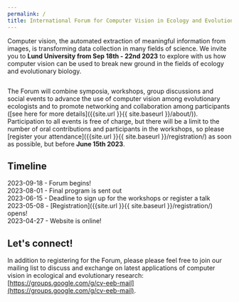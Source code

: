 ```yaml
---
permalink: / 
title: International Forum for Computer Vision in Ecology and Evolutionary Biology
---
```


Computer vision, the automated extraction of meaningful information from images, is transforming data collection in many fields of science. We invite you to **Lund University from Sep 18th - 22nd 2023** to explore with us how computer vision can be used to break new ground in the fields of ecology and evolutionary biology. 

<img src="{{ site.url }}{{ site.baseurl }}/assets/images/header.png" alt="" class="full"><br>

The Forum will combine symposia, workshops, group discussions and social events to advance the use of computer vision among evolutionary ecologists and to promote networking and collaboration among participants ([see here for more details]({{site.url }}{{ site.baseurl }}/about/)). Participation to all events is free of charge, but there will be a limit to the number of oral contributions and participants in the workshops, so please [register your attendance]({{site.url }}{{ site.baseurl }}/registration/) as soon as possible, but before **June 15th 2023**. 

## Timeline
2023-09-18 - Forum begins!<br>
2023-08-01 - Final program is sent out<br>
2023-06-15 - Deadline to sign up for the workshops or register a talk <br>
2023-05-08 - [Registration]({{site.url }}{{ site.baseurl }}/registration/) opens!<br>
2023-04-27 - Website is online!<br>

## Let's connect!
In addition to registering for the Forum, please please feel free to join our mailing list to discuss and exchange on latest applications of computer vision in ecological and evolutionary research: [https://groups.google.com/g/cv-eeb-mail](https://groups.google.com/g/cv-eeb-mail). 
